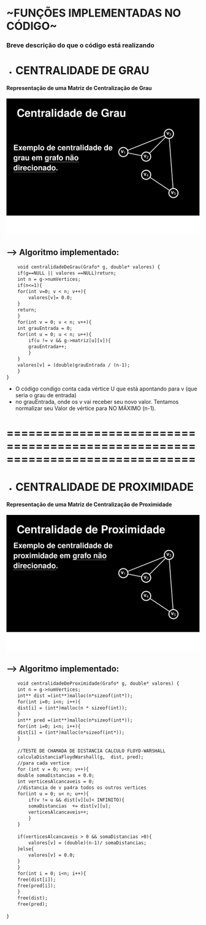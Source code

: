# ~FUNÇÕES IMPLEMENTADAS NO CÓDIGO~
### Breve descrição do que o código está realizando

* # CENTRALIDADE DE GRAU
#### Representação de uma Matriz de Centralização de Grau 
![ Centralidade de Grau](CG_page-0001.jpg)


## --> Algoritmo implementado: 
        void centralidadeDeGrau(Grafo* g, double* valores) {
        if(g==NULL || valores ==NULL)return;
        int n = g->numVertices;
        if(n<=1){
        for(int v=0; v < n; v++){
            valores[v]= 0.0;
        }
        return;
        }
        for(int v = 0; v < n; v++){
        int grauEntrada = 0;
        for(int u = 0; u < n; u++){
            if(u != v && g->matriz[u][v]){
            grauEntrada++;
            }
        }
        valores[v] = (double)grauEntrada / (n-1);
        }
    }
* O código condigo conta cada vértice U que está apontando para v (que seria o grau de entrada)
* no grauEntrada, onde os v vai receber seu novo valor. Tentamos normalizar seu Valor de vértice para NO MÁXIMO (n-1). 


# ==============================================================================


* # CENTRALIDADE DE PROXIMIDADE 
#### Representação de uma Matriz de Centralização de Proximidade
![ Centralidade de Grau](CP_page-0001.jpg)
## --> Algoritmo implementado: 
        void centralidadeDeProximidade(Grafo* g, double* valores) {
        int n = g->numVertices;
        int** dist =(int**)malloc(n*sizeof(int*));
        for(int i=0; i<n; i++){
        dist[i] = (int*)malloc(n * sizeof(int));
        }
        int** pred =(int**)malloc(n*sizeof(int*));
        for(int i=0; i<n; i++){
        dist[i] = (int*)malloc(n*sizeof(int*));
        }

        //TESTE DE CHAMADA DE DISTANCIA CALCULO FLOYD-WARSHALL
        calculaDistanciaFloydWarshall(g,  dist, pred);
        //para cada vertice
        for (int v = 0; v<n; v++){
        double somaDistancias = 0.0;
        int verticesAlcancaveis = 0;
        //distancia de v pa4ra todos os outros vertices
        for(int u = 0; u< n; u++){
            if(v != u && dist[v][u]< INFINITO){
            somaDistancias  += dist[v][u];
            verticesAlcancaveis++;
            }
        }

        if(verticesAlcancaveis > 0 && somaDistancias >0){
            valores[v] = (double)(n-1)/ somaDistancias; 
        }else{
            valores[v] = 0.0;
        }
        }
        for(int i = 0; i<n; i++){
        free(dist[i]);
        free(pred[i]);
        }
        free(dist);
        free(pred);
        
    }
        
